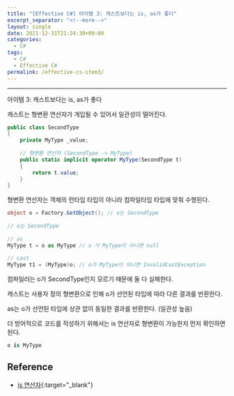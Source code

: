 ```yaml
---
title: "[Effective C#] 아이템 3: 캐스트보다는 is, as가 좋다"
excerpt_separator: "<!--more-->"
layout: single
date: 2021-12-31T21:24:30+09:00
categories:
  - C#
tags:
  - C#
  - Effective C#
permalink: /effective-cs-item3/
---
```

---
아이템 3: 캐스트보다는 is, as가 좋다
<!--more-->

캐스트는 형변환 연산자가 개입될 수 있어서 일관성이 떨어진다.

```cs
public class SecondType
{
    private MyType _value;
 
    // 형변환 연산자 (SecondType -> MyType)
    public static implicit operator MyType(SecondType t)
    {
        return t.value;
    }
}
```
형변환 연산자는 객체의 런타임 타입이 아니라 컴파일타임 타입에 맞춰 수행된다.

```cs
object o = Factory.GetObject(); // o는 SecondType
 
// o는 SecondType
 
// as
MyType t = o as MyType // o 가 MyType이 아니면 null
 
// cast
MyType t1 = (MyType)o; // o가 MyType이 아니면 InvalidCastException
```
컴파일러는 o가 SecondType인지 모르기 때문에 둘 다 실패한다.

캐스트는 사용자 정의 형변환으로 인해 o가 선언된 타입에 따라 다른 결과를 반환한다.

as는 o가 선언된 타입에 상관 없이 동일한 결과를 반환한다. (일관성 높음)

더 방어적으로 코드를 작성하기 위해서는 is 연산자로 형변환이 가능한지 먼저 확인하면 된다.
```cs
o is MyType
```

## Reference
* [is 연산자](https://docs.microsoft.com/ko-kr/dotnet/csharp/language-reference/operators/type-testing-and-cast#is-operator){:target="_blank"}
